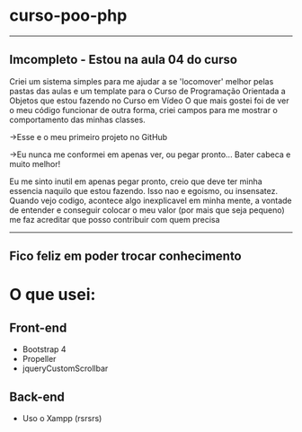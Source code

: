 # curso-poo-php

--------------------------------------
Imcompleto - Estou na aula 04 do curso
--------------------------------------

Criei um sistema simples para me ajudar a se 'locomover' melhor pelas pastas das aulas e um template para o Curso de Programação Orientada a Objetos que estou fazendo no Curso em Vídeo  O que mais gostei foi de ver o meu código funcionar de outra forma, criei campos para me mostrar o comportamento das minhas classes.


->Esse e o meu primeiro projeto no GitHub


->Eu nunca me conformei em apenas ver, ou pegar pronto... Bater cabeca e muito melhor!

Eu me sinto inutil em apenas pegar pronto, creio que deve ter minha essencia naquilo que estou fazendo. Isso nao e egoismo, ou insensatez. Quando vejo codigo, acontece algo inexplicavel em minha mente, a vontade de entender e conseguir colocar o meu valor (por mais que seja pequeno) me faz acreditar que posso contribuir com quem precisa


---------------------------------------
Fico feliz em poder trocar conhecimento
---------------------------------------

O que usei:
===========

Front-end
---------
- Bootstrap 4
- Propeller
- jqueryCustomScrollbar

Back-end
--------
- Uso o Xampp (rsrsrs)
